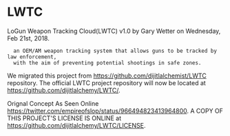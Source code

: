 # LWTC
LoGun Weapon Tracking Cloud(LWTC) v1.0 by Gary Wetter on Wednesday, Feb 21st, 2018.

      an OEM/AM weapon tracking system that allows guns to be tracked by law enforcement,
      with the aim of preventing potential shootings in safe zones.

We migrated this project from https://github.com/dijitlalchemist/LWTC repository. The official LWTC project repository will now be located at https://github.com/dijitlalchemy/LWTC/.


Orignal Concept As Seen Online https://twitter.com/empireofslop/status/966494823413964800.
A COPY OF THIS PROJECT'S LICENSE IS ONLINE at https://github.com/dijitlalchemy/LWTC/LICENSE.
